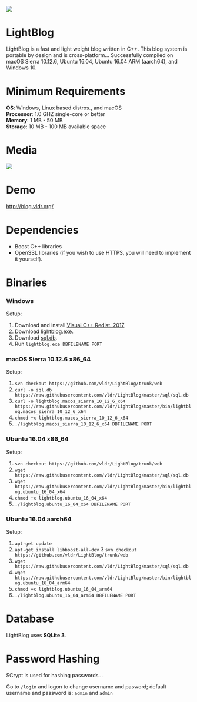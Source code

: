 <img src="http://i.imgur.com/1HMmEwX.png" />

# LightBlog
LightBlog is a fast and light weight blog written in C++. This blog system is portable by design and is cross-platform... Successfully compiled on macOS Sierra 10.12.6, Ubuntu 16.04, Ubuntu 16.04 ARM (aarch64), and Windows 10.

# Minimum Requirements
<b>OS</b>: Windows, Linux based distros., and macOS<br> 
<b>Processor</b>: 1.0 GHZ single-core or better<br> 
<b>Memory</b>: 1 MB - 50 MB<br>
<b>Storage</b>: 10 MB - 100 MB available space<br>

# Media
<img src="http://i.imgur.com/O2mPMCJ.gif" />

# Demo 
http://blog.vldr.org/

# Dependencies
* Boost C++ libraries
* OpenSSL libraries (if you wish to use HTTPS, you will need to implement it yourself).

# Binaries
### Windows
Setup:
1. Download and install <a href="https://go.microsoft.com/fwlink/?LinkId=746572">Visual C++ Redist. 2017</a>
2. Download <a href="https://raw.githubusercontent.com/vldr/LightBlog/master/bin/lightblog.exe">lightblog.exe</a>.
3. Download <a href="https://raw.githubusercontent.com/vldr/LightBlog/master/sql/sql.db">sql.db</a>.
4. Run `lightblog.exe DBFILENAME PORT`

### macOS Sierra 10.12.6 x86_64
Setup:
1. `svn checkout https://github.com/vldr/LightBlog/trunk/web`
2. `curl -o sql.db https://raw.githubusercontent.com/vldr/LightBlog/master/sql/sql.db`
3. `curl -o lightblog.macos_sierra_10_12_6_x64 https://raw.githubusercontent.com/vldr/LightBlog/master/bin/lightblog.macos_sierra_10_12_6_x64`
4. `chmod +x lightblog.macos_sierra_10_12_6_x64`
5. `./lightblog.macos_sierra_10_12_6_x64 DBFILENAME PORT`

### Ubuntu 16.04 x86_64
Setup:
1. `svn checkout https://github.com/vldr/LightBlog/trunk/web`
2. `wget https://raw.githubusercontent.com/vldr/LightBlog/master/sql/sql.db`
3. `wget https://raw.githubusercontent.com/vldr/LightBlog/master/bin/lightblog.ubuntu_16_04_x64`
4. `chmod +x lightblog.ubuntu_16_04_x64`
5. `./lightblog.ubuntu_16_04_x64 DBFILENAME PORT`

### Ubuntu 16.04 aarch64
Setup:
1. `apt-get update`
2. `apt-get install libboost-all-dev`
3  `svn checkout https://github.com/vldr/LightBlog/trunk/web`
4. `wget https://raw.githubusercontent.com/vldr/LightBlog/master/sql/sql.db`
5. `wget https://raw.githubusercontent.com/vldr/LightBlog/master/bin/lightblog.ubuntu_16_04_arm64`
6. `chmod +x lightblog.ubuntu_16_04_arm64`
7. `./lightblog.ubuntu_16_04_arm64 DBFILENAME PORT`

# Database
LightBlog uses <b>SQLite 3</b>.

# Password Hashing
SCrypt is used for hashing passwords...

Go to `/login` and logon to change username and pasword; 
default username and password is:
`admin` and `admin`
